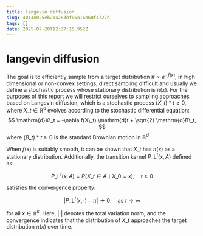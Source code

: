 ```yaml
---
title: langevin diffusion
slug: 4044e025eb214283bf06a16b60f4727b
tags: []
date: 2025-07-20T12:37:15.952Z
---
```


# langevin diffusion

The goal is to efficiently sample from a target distribution $\pi \propto e^{-f(x)}$, in high dimensional or non-convex settings, direct sampling difficult and usually we define a stochastic process whose stationary distribution is $\pi(x)$. For the purposes of this report we will restrict ourselves to sampling approaches based on Langevin diffusion, which is a stochastic process $(X\_t)*{t \geq 0}$, where $X\_t \in \mathbb{R}^d$ evolves according to the stochastic differential equation:
$$
\mathrm{d}X\_t = -\nabla f(X\_t) \mathrm{d}t + \sqrt{2} \mathrm{d}B\_t,
$$
where $(B\_t)*{t \geq 0}$ is the standard Brownian motion in $\mathbb{R}^d$.

When $f(x)$ is suitably smooth, it can be shown that $X\_t$ has $\pi(x)$ as a stationary distribution. Additionally, the transition kernel $P\_{\mathrm{L}}^t(x, A)$ defined as:

$$
P\_{\mathrm{L}}^t(x, A)=P\left(X\_t \in A \mid X\_0=x\right), \quad t \geq 0
$$

satisfies the convergence property:

$$
\left|P\_{\mathrm{L}}^t(x, \cdot)-\pi\right| \rightarrow 0 \quad \text { as } t \rightarrow \infty
$$

for all $x \in \mathbb{R}^k$. Here, $|\cdot|$ denotes the total variation norm, and the convergence indicates that the distribution of $X\_t$ approaches the target distribution $\pi(x)$ over time.
